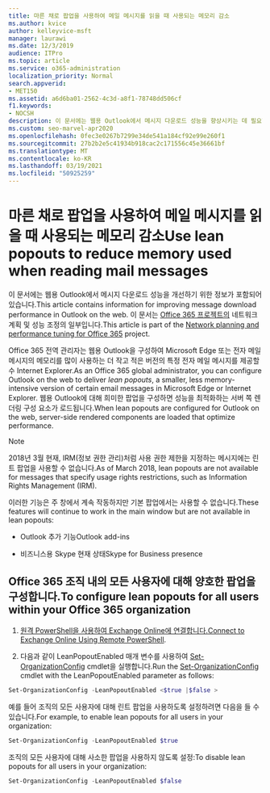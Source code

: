 ```yaml
---
title: 마른 채로 팝업을 사용하여 메일 메시지를 읽을 때 사용되는 메모리 감소
ms.author: kvice
author: kelleyvice-msft
manager: laurawi
ms.date: 12/3/2019
audience: ITPro
ms.topic: article
ms.service: o365-administration
localization_priority: Normal
search.appverid:
- MET150
ms.assetid: a6d6ba01-2562-4c3d-a8f1-78748dd506cf
f1.keywords:
- NOCSH
description: 이 문서에는 웹용 Outlook에서 메시지 다운로드 성능을 향상시키는 데 필요한 정보가 포함되어 있습니다.
ms.custom: seo-marvel-apr2020
ms.openlocfilehash: 0fec3e0267b7299e34de541a184cf92e99e260f1
ms.sourcegitcommit: 27b2b2e5c41934b918cac2c171556c45e36661bf
ms.translationtype: MT
ms.contentlocale: ko-KR
ms.lasthandoff: 03/19/2021
ms.locfileid: "50925259"
---
```

# <a name="use-lean-popouts-to-reduce-memory-used-when-reading-mail-messages"></a><span data-ttu-id="c03a1-103">마른 채로 팝업을 사용하여 메일 메시지를 읽을 때 사용되는 메모리 감소</span><span class="sxs-lookup"><span data-stu-id="c03a1-103">Use lean popouts to reduce memory used when reading mail messages</span></span>

<span data-ttu-id="c03a1-104">이 문서에는 웹용 Outlook에서 메시지 다운로드 성능을 개선하기 위한 정보가 포함되어 있습니다.</span><span class="sxs-lookup"><span data-stu-id="c03a1-104">This article contains information for improving message download performance in Outlook on the web.</span></span> <span data-ttu-id="c03a1-105">이 문서는 [Office 365 프로젝트의](./network-planning-and-performance.md) 네트워크 계획 및 성능 조정의 일부입니다.</span><span class="sxs-lookup"><span data-stu-id="c03a1-105">This article is part of the [Network planning and performance tuning for Office 365](./network-planning-and-performance.md) project.</span></span>
  
<span data-ttu-id="c03a1-106">Office 365 전역 관리자는 웹용 Outlook을 구성하여 Microsoft Edge 또는 전자 메일 메시지의 메모리를 많이 사용하는 더 작고 적은 버전의 특정 전자 메일 메시지를 제공할 수 Internet Explorer.</span><span class="sxs-lookup"><span data-stu-id="c03a1-106">As an Office 365 global administrator, you can configure Outlook on the web to deliver _lean popouts_, a smaller, less memory-intensive version of certain email messages in Microsoft Edge or Internet Explorer.</span></span> <span data-ttu-id="c03a1-107">웹용 Outlook에 대해 희미한 팝업을 구성하면 성능을 최적화하는 서버 쪽 렌더링 구성 요소가 로드됩니다.</span><span class="sxs-lookup"><span data-stu-id="c03a1-107">When lean popouts are configured for Outlook on the web, server-side rendered components are loaded that optimize performance.</span></span>
  
> [!NOTE]
> <span data-ttu-id="c03a1-108">2018년 3월 현재, IRM(정보 권한 관리)처럼 사용 권한 제한을 지정하는 메시지에는 린트 팝업을 사용할 수 없습니다.</span><span class="sxs-lookup"><span data-stu-id="c03a1-108">As of March 2018, lean popouts are not available for messages that specify usage rights restrictions, such as Information Rights Management (IRM).</span></span>
  
<span data-ttu-id="c03a1-109">이러한 기능은 주 창에서 계속 작동하지만 기본 팝업에서는 사용할 수 없습니다.</span><span class="sxs-lookup"><span data-stu-id="c03a1-109">These features will continue to work in the main window but are not available in lean popouts:</span></span>
  
- <span data-ttu-id="c03a1-110">Outlook 추가 기능</span><span class="sxs-lookup"><span data-stu-id="c03a1-110">Outlook add-ins</span></span>
  
- <span data-ttu-id="c03a1-111">비즈니스용 Skype 현재 상태</span><span class="sxs-lookup"><span data-stu-id="c03a1-111">Skype for Business presence</span></span>
  
## <a name="to-configure-lean-popouts-for-all-users-within-your-office-365-organization"></a><span data-ttu-id="c03a1-112">Office 365 조직 내의 모든 사용자에 대해 양호한 팝업을 구성합니다.</span><span class="sxs-lookup"><span data-stu-id="c03a1-112">To configure lean popouts for all users within your Office 365 organization</span></span>
  
1. <span data-ttu-id="c03a1-113">[원격 PowerShell을 사용하여 Exchange Online에 연결합니다.](/powershell/exchange/connect-to-exchange-online-powershell)</span><span class="sxs-lookup"><span data-stu-id="c03a1-113">[Connect to Exchange Online Using Remote PowerShell](/powershell/exchange/connect-to-exchange-online-powershell).</span></span>
  
2. <span data-ttu-id="c03a1-114">다음과 같이 LeanPopoutEnabled 매개 변수를 사용하여 [Set-OrganizationConfig](/powershell/module/exchange/set-organizationconfig) cmdlet을 실행합니다.</span><span class="sxs-lookup"><span data-stu-id="c03a1-114">Run the [Set-OrganizationConfig](/powershell/module/exchange/set-organizationconfig) cmdlet with the LeanPopoutEnabled parameter as follows:</span></span>

  ```powershell
  Set-OrganizationConfig -LeanPopoutEnabled <$true |$false >
  ```

  <span data-ttu-id="c03a1-115">예를 들어 조직의 모든 사용자에 대해 린트 팝업을 사용하도록 설정하려면 다음을 들 수 있습니다.</span><span class="sxs-lookup"><span data-stu-id="c03a1-115">For example, to enable lean popouts for all users in your organization:</span></span>
  
  ```powershell
  Set-OrganizationConfig -LeanPopoutEnabled $true
  ```

  <span data-ttu-id="c03a1-116">조직의 모든 사용자에 대해 사소한 팝업을 사용하지 않도록 설정:</span><span class="sxs-lookup"><span data-stu-id="c03a1-116">To disable lean popouts for all users in your organization:</span></span>

  ```powershell
  Set-OrganizationConfig -LeanPopoutEnabled $false
  ```